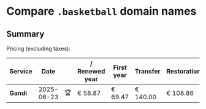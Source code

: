 # Compare `.basketball` domain names

## Summary

Pricing (excluding taxes):

| Service | Date |  | / Renewed year | First year | Transfer | Restoration |
|--|--|--|--|--|--|--|
| **Gandi** | 2025-06-23 | 🏆 | € 58.87 | € 69.47 | € 140.00 | € 108.86 |
